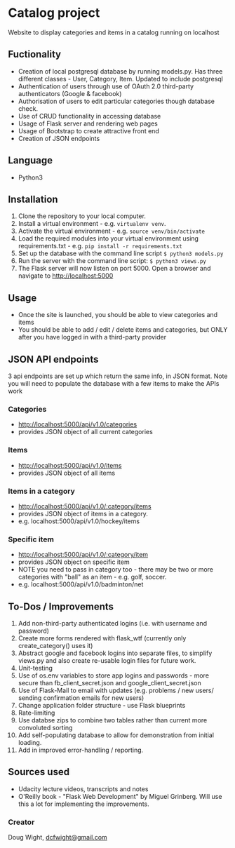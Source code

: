 # Catalog project
Website to display categories and items in a catalog running on localhost

## Fuctionality
- Creation of local postgresql database by running models.py. Has three different classes - User, Category, Item.
Updated to include postgresql
- Authentication of users through use of OAuth 2.0 third-party authenticators (Google & facebook)
- Authorisation of users to edit particular categories though database check.
- Use of CRUD functionality in accessing database
- Usage of Flask server and rendering web pages
- Usage of Bootstrap to create attractive front end
- Creation of JSON endpoints

## Language
- Python3

## Installation
1. Clone the repository to your local computer.
1. Install a virtual environment - e.g. `virtualenv venv`.
1. Activate the virtual environment - e.g. `source venv/bin/activate`
1. Load the required modules into your virtual environment using requirements.txt - e.g. `pip install -r requirements.txt`
1. Set up the database with the command line script `$ python3 models.py`
1. Run the server with the command line script: `$ python3 views.py`
1. The Flask server will now listen on port 5000. Open a browser and navigate to
[http://localhost:5000](http://localhost:5000)

## Usage
- Once the site is launched, you should be able to view categories and items
- You should be able to add / edit / delete items and categories, but ONLY after you have logged in with a third-party provider

## JSON API endpoints
3 api endpoints are set up which return the same info, in JSON format.
Note you will need to populate the database with a few items to make the APIs work

### Categories
- [http://localhost:5000/api/v1.0/categories](http://localhost:5000/api/v1.0/categories)
- provides JSON object of all current categories
### Items
- [http://localhost:5000/api/v1.0/items](http://localhost:5000/api/v1.0/items)
- provides JSON object of all items
### Items in a category
- [http://localhost:5000/api/v1.0/:category/items](http://localhost:5000/api/v1.0/:category/items)
- provides JSON object of items in a category.
- e.g. localhost:5000/api/v1.0/hockey/items
### Specific item
- [http://localhost:5000/api/v1.0/:category/item](http://localhost:5000/api/v1.0/:category/item)
- provides JSON object on specific item
- NOTE you need to pass in category too - there may be two or more categories with "ball" as an item - e.g. golf, soccer.
- e.g. localhost:5000/api/v1.0/badminton/net

## To-Dos / Improvements
1. Add non-third-party authenticated logins (i.e. with username and password)
1. Create more forms rendered with flask_wtf (currently only create_category() uses it)
1. Abstract google and facebook logins into separate files, to simplify views.py and also
create re-usable login files for future work.
1. Unit-testing
1. Use of os.env variables to store app logins and passwords - more secure than fb_client_secret.json
and google_client_secret.json
1. Use of Flask-Mail to email with updates (e.g. problems / new users/ sending confirmation emails for new users)
1. Change application folder structure - use Flask blueprints
1. Rate-limiting
1. Use databse zips to combine two tables rather than current more convoluted sorting
1. Add self-populating database to allow for demonstration from initial loading.
1. Add in improved error-handling / reporting.

## Sources used
- Udacity lecture videos, transcripts and notes
- O'Reilly book - "Flask Web Development" by Miguel Grinberg. Will use this a lot for implementing the improvements.

### Creator
Doug Wight, dcfwight@gmail.com
